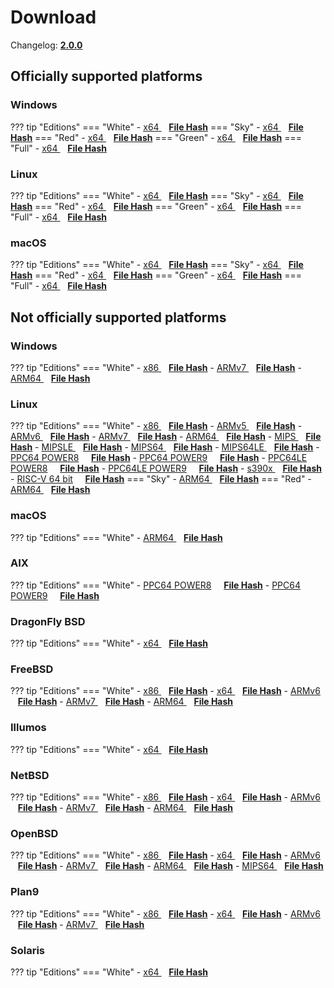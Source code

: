 # Download

Changelog: [**2.0.0**](../Changelog.md#200-_-september-15-2021)

## Officially supported platforms

### Windows

??? tip "Editions"
    === "White"
        - <a href="/dl/2.0.0/white/windows/dixer_amd64.exe">x64 </a> &nbsp;&nbsp; **<a href="/dl/2.0.0/white/windows/dixer_amd64_checksum.json">File Hash</a>**
    === "Sky"
        - <a href="/dl/2.0.0/sky/windows/dixer_amd64.exe">x64 </a> &nbsp;&nbsp; **<a href="/dl/2.0.0/sky/windows/dixer_amd64_checksum.json">File Hash</a>**
    === "Red"
        - <a href="/dl/2.0.0/red/windows/dixer_amd64.exe">x64 </a> &nbsp;&nbsp; **<a href="/dl/2.0.0/red/windows/dixer_amd64_checksum.json">File Hash</a>**
    === "Green"
        - <a href="/dl/2.0.0/green/windows/dixer_amd64.exe">x64 </a> &nbsp;&nbsp; **<a href="/dl/2.0.0/green/windows/dixer_amd64_checksum.json">File Hash</a>**
    === "Full"
        - <a href="/dl/2.0.0/full/windows/dixer_amd64.exe">x64 </a> &nbsp;&nbsp; **<a href="/dl/2.0.0/full/windows/dixer_amd64_checksum.json">File Hash</a>**

### Linux

??? tip "Editions"
    === "White"
        - <a href="/dl/2.0.0/white/linux/dixer_amd64">x64 </a> &nbsp;&nbsp; **<a href="/dl/2.0.0/white/linux/dixer_amd64_checksum.json">File Hash</a>**
    === "Sky"
        - <a href="/dl/2.0.0/sky/linux/dixer_amd64">x64 </a> &nbsp;&nbsp; **<a href="/dl/2.0.0/sky/linux/dixer_amd64_checksum.json">File Hash</a>**
    === "Red"
        - <a href="/dl/2.0.0/red/linux/dixer_amd64">x64 </a> &nbsp;&nbsp; **<a href="/dl/2.0.0/red/linux/dixer_amd64_checksum.json">File Hash</a>**
    === "Green"
        - <a href="/dl/2.0.0/green/linux/dixer_amd64">x64 </a> &nbsp;&nbsp; **<a href="/dl/2.0.0/green/linux/dixer_amd64_checksum.json">File Hash</a>**
    === "Full"
        - <a href="/dl/2.0.0/full/linux/dixer_amd64">x64 </a> &nbsp;&nbsp; **<a href="/dl/2.0.0/full/linux/dixer_amd64_checksum.json">File Hash</a>**

### macOS

??? tip "Editions"
    === "White"
        - <a href="/dl/2.0.0/white/darwin/dixer_amd64">x64 </a> &nbsp;&nbsp; **<a href="/dl/2.0.0/white/darwin/dixer_amd64_checksum.json">File Hash</a>**
    === "Sky"
        - <a href="/dl/2.0.0/sky/darwin/dixer_amd64">x64 </a> &nbsp;&nbsp; **<a href="/dl/2.0.0/sky/darwin/dixer_amd64_checksum.json">File Hash</a>**
    === "Red"
        - <a href="/dl/2.0.0/red/darwin/dixer_amd64">x64 </a> &nbsp;&nbsp; **<a href="/dl/2.0.0/red/darwin/dixer_amd64_checksum.json">File Hash</a>**
    === "Green"
        - <a href="/dl/2.0.0/green/darwin/dixer_amd64">x64 </a> &nbsp;&nbsp; **<a href="/dl/2.0.0/green/darwin/dixer_amd64_checksum.json">File Hash</a>**
    === "Full"
        - <a href="/dl/2.0.0/full/darwin/dixer_amd64">x64 </a> &nbsp;&nbsp; **<a href="/dl/2.0.0/full/darwin/dixer_amd64_checksum.json">File Hash</a>**

## Not officially supported platforms

### Windows

??? tip "Editions"
    === "White"
        - <a href="/dl/2.0.0/white/windows/dixer_386.exe">x86 </a> &nbsp;&nbsp; **<a href="/dl/2.0.0/white/windows/dixer_386_checksum.json">File Hash</a>**
        - <a href="/dl/2.0.0/white/windows/dixer_armV7.exe">ARMv7 </a> &nbsp;&nbsp; **<a href="/dl/2.0.0/white/windows/dixer_armV7_checksum.json">File Hash</a>**
        - <a href="/dl/2.0.0/white/windows/dixer_arm64.exe">ARM64 </a> &nbsp;&nbsp; **<a href="/dl/2.0.0/white/windows/dixer_arm64_checksum.json">File Hash</a>**

### Linux

??? tip "Editions"
    === "White"
        - <a href="/dl/2.0.0/white/linux/dixer_386">x86 </a> &nbsp;&nbsp; **<a href="/dl/2.0.0/white/linux/dixer_386_checksum.json">File Hash</a>**
        - <a href="/dl/2.0.0/white/linux/dixer_armV5">ARMv5 </a> &nbsp;&nbsp; **<a href="/dl/2.0.0/white/linux/dixer_armV5_checksum.json">File Hash</a>**
        - <a href="/dl/2.0.0/white/linux/dixer_armV6">ARMv6 </a> &nbsp;&nbsp; **<a href="/dl/2.0.0/white/linux/dixer_armV6_checksum.json">File Hash</a>**
        - <a href="/dl/2.0.0/white/linux/dixer_armV7">ARMv7 </a> &nbsp;&nbsp; **<a href="/dl/2.0.0/white/linux/dixer_armV7_checksum.json">File Hash</a>**
        - <a href="/dl/2.0.0/white/linux/dixer_arm64">ARM64 </a> &nbsp;&nbsp; **<a href="/dl/2.0.0/white/linux/dixer_arm64_checksum.json">File Hash</a>**
        - <a href="/dl/2.0.0/white/linux/dixer_mips">MIPS </a> &nbsp;&nbsp; **<a href="/dl/2.0.0/white/linux/dixer_mips_checksum.json">File Hash</a>**
        - <a href="/dl/2.0.0/white/linux/dixer_mipsle">MIPSLE </a> &nbsp;&nbsp; **<a href="/dl/2.0.0/white/linux/dixer_mipsle_checksum.json">File Hash</a>**
        - <a href="/dl/2.0.0/white/linux/dixer_mips64">MIPS64 </a> &nbsp;&nbsp; **<a href="/dl/2.0.0/white/linux/dixer_mips64_checksum.json">File Hash</a>**
        - <a href="/dl/2.0.0/white/linux/dixer_mips64le">MIPS64LE </a> &nbsp;&nbsp; **<a href="/dl/2.0.0/white/linux/dixer_mips64le_checksum.json">File Hash</a>**
        - [PPC64 POWER8](/dl/2.0.0/white/linux/dixer_ppc64_power8) &nbsp;&nbsp;&nbsp; **<a href="/dl/2.0.0/white/linux/dixer_ppc64_power8_checksum.json">File Hash</a>**
        - [PPC64 POWER9](/dl/2.0.0/white/linux/dixer_ppc64_power9) &nbsp;&nbsp;&nbsp; **<a href="/dl/2.0.0/white/linux/dixer_ppc64_power9_checksum.json">File Hash</a>**
        - [PPC64LE POWER8](/dl/2.0.0/white/linux/dixer_ppc64le_power8) &nbsp;&nbsp;&nbsp; **<a href="/dl/2.0.0/white/linux/dixer_ppc64le_power8_checksum.json">File Hash</a>**
        - [PPC64LE POWER9](/dl/2.0.0/white/linux/dixer_ppc64le_power9) &nbsp;&nbsp;&nbsp; **<a href="/dl/2.0.0/white/linux/dixer_ppc64le_power9_checksum.json">File Hash</a>**
        - <a href="/dl/2.0.0/white/linux/dixer_s390x">s390x </a> &nbsp;&nbsp; **<a href="/dl/2.0.0/white/linux/dixer_s390x_checksum.json">File Hash</a>**
        - [RISC-V 64 bit](/dl/2.0.0/white/linux/dixer_riscv64) &nbsp;&nbsp;&nbsp; **<a href="/dl/2.0.0/white/linux/dixer_riscv64_checksum.json">File Hash</a>**
    === "Sky"
        - <a href="/dl/2.0.0/sky/linux/dixer_arm64">ARM64 </a> &nbsp;&nbsp; **<a href="/dl/2.0.0/sky/linux/dixer_arm64_checksum.json">File Hash</a>**
    === "Red"
        - <a href="/dl/2.0.0/red/linux/dixer_arm64">ARM64 </a> &nbsp;&nbsp; **<a href="/dl/2.0.0/red/linux/dixer_arm64_checksum.json">File Hash</a>**

### macOS

??? tip "Editions"
    === "White"
        - <a href="/dl/2.0.0/white/darwin/dixer_arm64">ARM64 </a> &nbsp;&nbsp; **<a href="/dl/2.0.0/white/darwin/dixer_arm64_checksum.json">File Hash</a>**

### AIX

??? tip "Editions"
    === "White"
        - [PPC64 POWER8](/dl/2.0.0/white/aix/dixer_ppc64_power8) &nbsp;&nbsp;&nbsp; **<a href="/dl/2.0.0/white/aix/dixer_ppc64_power8_checksum.json">File Hash</a>**
        - [PPC64 POWER9](/dl/2.0.0/white/aix/dixer_ppc64_power9) &nbsp;&nbsp;&nbsp; **<a href="/dl/2.0.0/white/aix/dixer_ppc64_power9_checksum.json">File Hash</a>**

### DragonFly BSD

??? tip "Editions"
    === "White"
        - <a href="/dl/2.0.0/white/dragonfly/dixer_amd64">x64 </a> &nbsp;&nbsp; **<a href="/dl/2.0.0/white/dragonfly/dixer_amd64_checksum.json">File Hash</a>**

### FreeBSD

??? tip "Editions"
    === "White"
        - <a href="/dl/2.0.0/white/freebsd/dixer_386">x86 </a> &nbsp;&nbsp; **<a href="/dl/2.0.0/white/freebsd/dixer_386_checksum.json">File Hash</a>**
        - <a href="/dl/2.0.0/white/freebsd/dixer_amd64">x64 </a> &nbsp;&nbsp; **<a href="/dl/2.0.0/white/freebsd/dixer_amd64_checksum.json">File Hash</a>**
        - <a href="/dl/2.0.0/white/freebsd/dixer_armV6">ARMv6 </a> &nbsp;&nbsp; **<a href="/dl/2.0.0/white/freebsd/dixer_armV6_checksum.json">File Hash</a>**
        - <a href="/dl/2.0.0/white/freebsd/dixer_armV7">ARMv7 </a> &nbsp;&nbsp; **<a href="/dl/2.0.0/white/freebsd/dixer_armV7_checksum.json">File Hash</a>**
        - <a href="/dl/2.0.0/white/freebsd/dixer_arm64">ARM64 </a> &nbsp;&nbsp; **<a href="/dl/2.0.0/white/freebsd/dixer_arm64_checksum.json">File Hash</a>**

### Illumos

??? tip "Editions"
    === "White"
        - <a href="/dl/2.0.0/white/illumos/dixer_amd64">x64 </a> &nbsp;&nbsp; **<a href="/dl/2.0.0/white/illumos/dixer_amd64_checksum.json">File Hash</a>**

### NetBSD

??? tip "Editions"
    === "White"
        - <a href="/dl/2.0.0/white/netbsd/dixer_386">x86 </a> &nbsp;&nbsp; **<a href="/dl/2.0.0/white/netbsd/dixer_386_checksum.json">File Hash</a>**
        - <a href="/dl/2.0.0/white/netbsd/dixer_amd64">x64 </a> &nbsp;&nbsp; **<a href="/dl/2.0.0/white/netbsd/dixer_amd64_checksum.json">File Hash</a>**
        - <a href="/dl/2.0.0/white/netbsd/dixer_armV6">ARMv6 </a> &nbsp;&nbsp; **<a href="/dl/2.0.0/white/netbsd/dixer_armV6_checksum.json">File Hash</a>**
        - <a href="/dl/2.0.0/white/netbsd/dixer_armV7">ARMv7 </a> &nbsp;&nbsp; **<a href="/dl/2.0.0/white/netbsd/dixer_armV7_checksum.json">File Hash</a>**
        - <a href="/dl/2.0.0/white/netbsd/dixer_arm64">ARM64 </a> &nbsp;&nbsp; **<a href="/dl/2.0.0/white/netbsd/dixer_arm64_checksum.json">File Hash</a>**

### OpenBSD

??? tip "Editions"
    === "White"
        - <a href="/dl/2.0.0/white/openbsd/dixer_386">x86 </a> &nbsp;&nbsp; **<a href="/dl/2.0.0/white/openbsd/dixer_386_checksum.json">File Hash</a>**
        - <a href="/dl/2.0.0/white/openbsd/dixer_amd64">x64 </a> &nbsp;&nbsp; **<a href="/dl/2.0.0/white/openbsd/dixer_amd64_checksum.json">File Hash</a>**
        - <a href="/dl/2.0.0/white/openbsd/dixer_armV6">ARMv6 </a> &nbsp;&nbsp; **<a href="/dl/2.0.0/white/openbsd/dixer_armV6_checksum.json">File Hash</a>**
        - <a href="/dl/2.0.0/white/openbsd/dixer_armV7">ARMv7 </a> &nbsp;&nbsp; **<a href="/dl/2.0.0/white/openbsd/dixer_armV7_checksum.json">File Hash</a>**
        - <a href="/dl/2.0.0/white/openbsd/dixer_arm64">ARM64 </a> &nbsp;&nbsp; **<a href="/dl/2.0.0/white/openbsd/dixer_arm64_checksum.json">File Hash</a>**
        - <a href="/dl/2.0.0/white/openbsd/dixer_mips64">MIPS64 </a> &nbsp;&nbsp; **<a href="/dl/2.0.0/white/openbsd/dixer_mips64_checksum.json">File Hash</a>**

### Plan9

??? tip "Editions"
    === "White"
        - <a href="/dl/2.0.0/white/plan9/dixer_386">x86 </a> &nbsp;&nbsp; **<a href="/dl/2.0.0/white/plan9/dixer_386_checksum.json">File Hash</a>**
        - <a href="/dl/2.0.0/white/plan9/dixer_amd64">x64 </a> &nbsp;&nbsp; **<a href="/dl/2.0.0/white/plan9/dixer_amd64_checksum.json">File Hash</a>**
        - <a href="/dl/2.0.0/white/plan9/dixer_armV6">ARMv6 </a> &nbsp;&nbsp; **<a href="/dl/2.0.0/white/plan9/dixer_armV6_checksum.json">File Hash</a>**
        - <a href="/dl/2.0.0/white/plan9/dixer_armV7">ARMv7 </a> &nbsp;&nbsp; **<a href="/dl/2.0.0/white/plan9/dixer_armV7_checksum.json">File Hash</a>**

### Solaris

??? tip "Editions"
    === "White"
        - <a href="/dl/2.0.0/white/solaris/dixer_amd64">x64 </a> &nbsp;&nbsp; **<a href="/dl/2.0.0/white/solaris/dixer_amd64_checksum.json">File Hash</a>**
